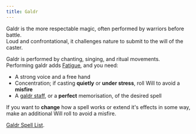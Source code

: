 ```yaml
---
title: Galdr
---
```


Galdr is the more respectable magic, often performed by warriors before
battle.  
Loud and confrontational, it challenges nature to submit to the will of the
caster.

Galdr is performed by chanting, singing, and ritual movements.  
Performing galdr adds [Fatigue](/rules/fighting/fatigue), and you need:

-   A strong voice and a free hand
-   Concentration; if casting **quietly** or **under stress**, roll Will to
    avoid a **misfire**
-   A [galdr staff](/character-creation/gear/#specialist--cultural-items), or a
    **perfect** memorisation, of the desired spell

If you want to **change** how a spell works or extend it's effects in some
way,  
make an additional Will roll to avoid a misfire.

[Galdr Spell List](/rules/magic/spell-list).
